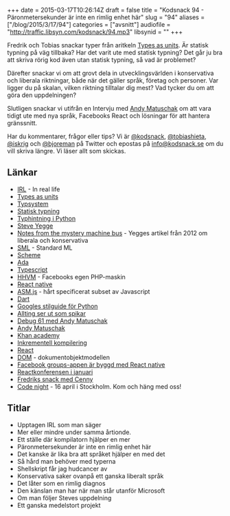 +++
date = 2015-03-17T10:26:14Z
draft = false
title = "Kodsnack 94 - Päronmetersekunder är inte en rimlig enhet här"
slug = "94"
aliases = ["/blog/2015/3/17/94"]
categories = ["avsnitt"]
audiofile = "http://traffic.libsyn.com/kodsnack/94.mp3"
libsynid = ""
+++

Fredrik och Tobias snackar typer från aritkeln [Types as units](http://nomothetis.svbtle.com/types-as-units). Är statisk typning på väg tillbaka? Har det varit ute med statisk typning? Det går ju bra att skriva rörig kod även utan statisk typning, så vad är problemet?

Därefter snackar vi om att grovt dela in utvecklingsvärlden i konservativa och liberala riktningar, både när det gäller språk, företag och personer. Var ligger du på skalan, vilken riktning tilltalar dig mest? Vad tycker du om att göra den uppdelningen?

Slutligen snackar vi utifrån en Intervju med [Andy Matuschak](http://www.imore.com/debug-61-andy-matuschak-and-khan-academy) om att vara tidigt ute med nya språk, Facebooks React och lösningar för att hantera gränssnitt.

Har du kommentarer, frågor eller tips? Vi är [@kodsnack](https://www.twitter.com/kodsnack), [@tobiashieta](https://www.twitter.com/tobiashieta), [@iskrig](https://www.twitter.com/iskrig) och [@bjoreman](https://www.twitter.com/bjoreman) på Twitter och epostas på [info@kodsnack.se](mailto:info@kodsnack.se) om du vill skriva längre. Vi läser allt som skickas.

## Länkar ##
* [IRL](http://en.wikipedia.org/wiki/Real_life) - In real life
* [Types as units](http://nomothetis.svbtle.com/types-as-units)
* [Typsystem](http://en.wikipedia.org/wiki/Type_system)
* [Statisk typning](https://pythonconquerstheuniverse.wordpress.com/2009/10/03/static-vs-dynamic-typing-of-programming-languages/)
* [Typhintning i Python](https://www.python.org/dev/peps/pep-0483/)
* [Steve Yegge](http://en.wikipedia.org/wiki/Steve_Yegge)
* [Notes from the mystery machine bus](https://plus.google.com/110981030061712822816/posts/KaSKeg4vQtz) - Yegges artikel från 2012 om liberala och konservativa
* [SML](http://en.wikipedia.org/wiki/Standard_ML) - Standard ML
* [Scheme](http://en.wikipedia.org/wiki/Scheme_%28programming_language%29)
* [Ada](http://en.wikipedia.org/wiki/Ada_%28programming_language%29)
* [Typescript](http://en.wikipedia.org/wiki/TypeScript)
* [HHVM](http://en.wikipedia.org/wiki/HipHop_Virtual_Machine) - Facebooks egen PHP-maskin
* [React native](https://code.facebook.com/videos/786462671439502/react-js-conf-2015-keynote-introducing-react-native-/)
* [ASM.js](http://asmjs.org/) - hårt specificerat subset av Javascript
* [Dart](https://www.dartlang.org/)
* [Googles stilguide för Python](https://google-styleguide.googlecode.com/svn/trunk/pyguide.html)
* [Allting ser ut som spikar](http://en.wikipedia.org/wiki/Law_of_the_instrument)
* [Debug 61 med Andy Matuschak](http://www.imore.com/debug-61-andy-matuschak-and-khan-academy)
* [Andy Matuschak](http://andymatuschak.org/)
* [Khan academy](http://en.wikipedia.org/wiki/Khan_Academy)
* [Inkrementell kompilering](http://en.wikipedia.org/wiki/Incremental_compiler)
* [React](http://en.wikipedia.org/wiki/React_%28JavaScript_library%29)
* [DOM](http://en.wikipedia.org/wiki/Document_Object_Model) - dokumentobjektmodellen
* [Facebook groups-appen är byggd med React native](https://itunes.apple.com/se/app/facebook-groups/id931735837?mt=8)
* [Reactkonferensen i januari](http://conf.reactjs.com/)
* [Fredriks snack med Cenny](http://kodsnack.se/91/)
* [Code night](http://event.computersweden.se/codenight/) - 16 april i Stockholm. Kom och häng med oss!

## Titlar ##
* Upptagen IRL som man säger
* Mer eller mindre under samma årtionde.
* Ett ställe där kompilatorn hjälper en mer
* Päronmetersekunder är inte en rimlig enhet här
* Det kanske är lika bra att språket hjälper en med det
* Så hård man behöver med typerna
* Shellskript får jag hudcancer av
* Konservativa saker ovanpå ett ganska liberalt språk
* Det låter som en rimlig diagnos
* Den känslan man har när man står utanför Microsoft
* Om man följer Steves uppdelning
* Ett ganska medelstort projekt